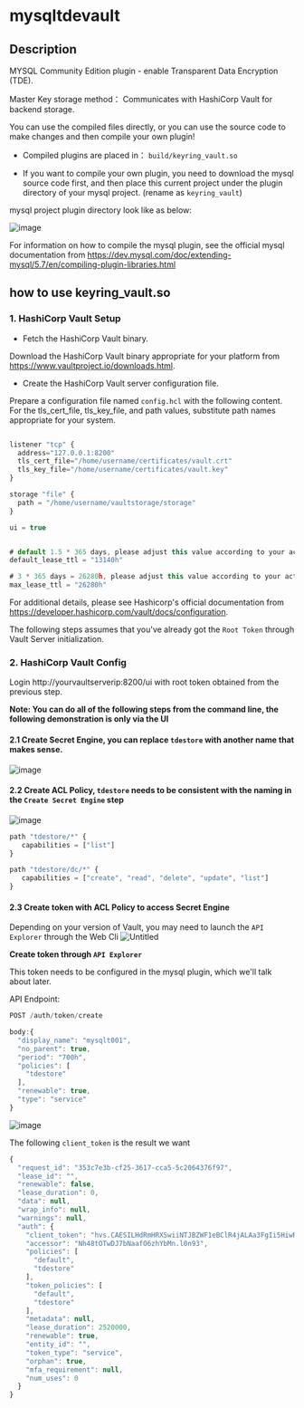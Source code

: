 # mysqltdevault

## Description

MYSQL Community Edition plugin - enable Transparent Data Encryption (TDE). 

Master Key storage method： Communicates with HashiCorp Vault for backend storage.

You can use the compiled files directly, or you can use the source code to make changes and then compile your own plugin!

* Compiled plugins are placed in： `build/keyring_vault.so`

* If you want to compile your own plugin, you need to download the mysql source code first, and then place this current project under the plugin directory of your mysql project. (rename as `keyring_vault`)

mysql project plugin directory look like as below:
   
![image](https://github.com/maodi1229/mysqltdevault/assets/56705346/3468f31a-77ca-4c34-8aa5-77b008782dcf)

For information on how to compile the mysql plugin, see the official mysql documentation from https://dev.mysql.com/doc/extending-mysql/5.7/en/compiling-plugin-libraries.html

## how to use keyring_vault.so

### 1. HashiCorp Vault Setup

* Fetch the HashiCorp Vault binary.

Download the HashiCorp Vault binary appropriate for your platform from https://www.vaultproject.io/downloads.html.

* Create the HashiCorp Vault server configuration file.

Prepare a configuration file named `config.hcl` with the following content. For the tls_cert_file, tls_key_file, and path values, substitute path names appropriate for your system.

```js

listener "tcp" {
  address="127.0.0.1:8200"
  tls_cert_file="/home/username/certificates/vault.crt"
  tls_key_file="/home/username/certificates/vault.key"
}

storage "file" {
  path = "/home/username/vaultstorage/storage"
}

ui = true


# default 1.5 * 365 days, please adjust this value according to your actual situation
default_lease_ttl = "13140h"

# 3 * 365 days = 26280h, please adjust this value according to your actual situation
max_lease_ttl = "26280h"

```

For additional details, please see Hashicorp's official documentation from https://developer.hashicorp.com/vault/docs/configuration.

The following steps assumes that you've already got the `Root Token` through Vault Server initialization.

### 2. HashiCorp Vault Config

Login http://yourvaultserverip:8200/ui with root token obtained from the previous step.

**Note: You can do all of the following steps from the command line, the following demonstration is only via the UI**

#### 2.1 Create Secret Engine, you can replace `tdestore` with another name that makes sense.
![image](https://github.com/maodi1229/mysqltdevault/assets/56705346/9ed98592-5a47-4a42-b620-49855be52ff9)


#### 2.2 Create ACL Policy, `tdestore` needs to be consistent with the naming in the `Create Secret Engine` step
![image](https://github.com/maodi1229/mysqltdevault/assets/56705346/efa47a6e-aac0-4bdf-8f13-8c208a9c21f2)

```javascript
path "tdestore/*" {
   capabilities = ["list"]
}

path "tdestore/dc/*" {
   capabilities = ["create", "read", "delete", "update", "list"]
}
```

#### 2.3 Create token with ACL Policy to access Secret Engine 

Depending on your version of Vault, you may need to launch the `API Explorer` through the Web Cli
![Untitled](https://github.com/maodi1229/mysqltdevault/assets/56705346/176b9647-fafd-40bc-a5d9-8dbb77298311)

**Create token through `API Explorer`**

This token needs to be configured in the mysql plugin, which we'll talk about later.

API Endpoint: 
```js
POST /auth/token/create

body:{
  "display_name": "mysqlt001",
  "no_parent": true,
  "period": "700h",
  "policies": [
    "tdestore"
  ],
  "renewable": true,
  "type": "service"
}
```
![image](https://github.com/maodi1229/mysqltdevault/assets/56705346/71d5aecb-2d1b-4939-82f3-bf9737e9075f)

The following `client_token` is the result we want

```js
{
  "request_id": "353c7e3b-cf25-3617-cca5-5c2064376f97",
  "lease_id": "",
  "renewable": false,
  "lease_duration": 0,
  "data": null,
  "wrap_info": null,
  "warnings": null,
  "auth": {
    "client_token": "hvs.CAESILHdRmHRXSwiiNTJBZWF1eBClR4jALAa3FgIi5HiwRKFGigKImh2cy44SFpmQVI3QkhXTGVMOXpTbUxoT2N1Nk0ubDBuOTMQyJ8D",
    "accessor": "Nh48tOTwDJ7bNaafO6zhYbMn.l0n93",
    "policies": [
      "default",
      "tdestore"
    ],
    "token_policies": [
      "default",
      "tdestore"
    ],
    "metadata": null,
    "lease_duration": 2520000,
    "renewable": true,
    "entity_id": "",
    "token_type": "service",
    "orphan": true,
    "mfa_requirement": null,
    "num_uses": 0
  }
}
```




